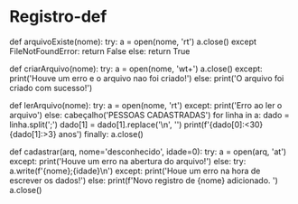 # Registro-def
def arquivoExiste(nome):
    try:
        a = open(nome, 'rt')
        a.close()
    except FileNotFoundError:
        return False
    else:
        return True


def criarArquivo(nome):
    try:
        a = open(nome, 'wt+')
        a.close()
    except:
        print('Houve um erro e o arquivo nao foi criado!')
    else:
        print('O arquivo foi criado com sucesso!')


def lerArquivo(nome):
    try:
        a = open(nome, 'rt')
    except:
        print('Erro ao ler o arquivo')
    else:
        cabeçalho('PESSOAS CADASTRADAS')
        for linha in a:
            dado = linha.split(';')
            dado[1] = dado[1].replace('\n', '')
            print(f'{dado[0]:<30}{dado[1]:>3} anos')
    finally:
        a.close()


def cadastrar(arq, nome='desconhecido', idade=0):
    try:
        a = open(arq, 'at')
    except:
        print('Houve um erro na abertura do arquivo!')
    else:
        try:
            a.write(f'{nome};{idade}\n')
        except:
            print('Houe um erro na hora de escrever os dados!')
        else:
            print(f'Novo registro  de {nome} adicionado. ')
            a.close()
